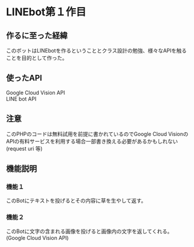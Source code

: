 # LINEbot第１作目
## 作るに至った経緯
このボットはLINEbotを作るということとクラス設計の勉強、様々なAPIを触ることを目的として作った。

## 使ったAPI
Google Cloud Vision API  
LINE bot API

## 注意
このPHPのコードは無料試用を前提に書かれているのでGoogle Cloud VisionのAPIの有料サービスを利用する場合一部書き換える必要があるかもしれない(request uri 等)

## 機能説明
### 機能１
このBotにテキストを投げるとその内容に草を生やして返す。

### 機能２
このBotに文字の含まれる画像を投げると画像内の文字を返してくれる。(Google Cloud Vision API)  
